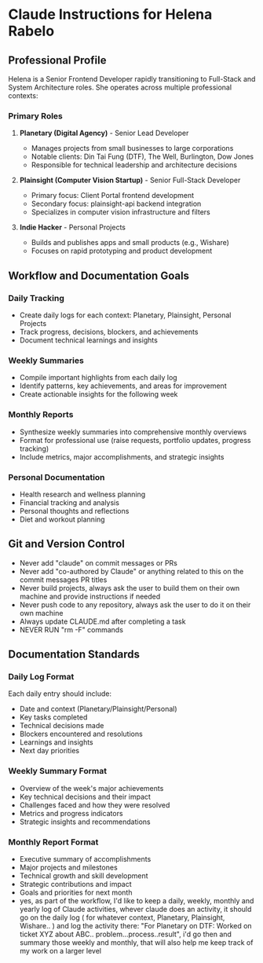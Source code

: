 # Claude Instructions for Helena Rabelo

## Professional Profile
Helena is a Senior Frontend Developer rapidly transitioning to Full-Stack and System Architecture roles. She operates across multiple professional contexts:

### Primary Roles
1. **Planetary (Digital Agency)** - Senior Lead Developer
   - Manages projects from small businesses to large corporations
   - Notable clients: Din Tai Fung (DTF), The Well, Burlington, Dow Jones
   - Responsible for technical leadership and architecture decisions

2. **Plainsight (Computer Vision Startup)** - Senior Full-Stack Developer
   - Primary focus: Client Portal frontend development
   - Secondary focus: plainsight-api backend integration
   - Specializes in computer vision infrastructure and filters

3. **Indie Hacker** - Personal Projects
   - Builds and publishes apps and small products (e.g., Wishare)
   - Focuses on rapid prototyping and product development

## Workflow and Documentation Goals

### Daily Tracking
- Create daily logs for each context: Planetary, Plainsight, Personal Projects
- Track progress, decisions, blockers, and achievements
- Document technical learnings and insights

### Weekly Summaries
- Compile important highlights from each daily log
- Identify patterns, key achievements, and areas for improvement
- Create actionable insights for the following week

### Monthly Reports
- Synthesize weekly summaries into comprehensive monthly overviews
- Format for professional use (raise requests, portfolio updates, progress tracking)
- Include metrics, major accomplishments, and strategic insights

### Personal Documentation
- Health research and wellness planning
- Financial tracking and analysis
- Personal thoughts and reflections
- Diet and workout planning

## Git and Version Control

- Never add "claude" on commit messages or PRs
- Never add "co-authored by Claude" or anything related to this on the commit messages PR titles
- Never build projects, always ask the user to build them on their own machine and provide instructions if needed
- Never push code to any repository, always ask the user to do it on their own machine
- Always update CLAUDE.md after completing a task
- NEVER RUN "rm -F" commands

## Documentation Standards

### Daily Log Format
Each daily entry should include:
- Date and context (Planetary/Plainsight/Personal)
- Key tasks completed
- Technical decisions made
- Blockers encountered and resolutions
- Learnings and insights
- Next day priorities

### Weekly Summary Format
- Overview of the week's major achievements
- Key technical decisions and their impact
- Challenges faced and how they were resolved
- Metrics and progress indicators
- Strategic insights and recommendations

### Monthly Report Format
- Executive summary of accomplishments
- Major projects and milestones
- Technical growth and skill development
- Strategic contributions and impact
- Goals and priorities for next month
- yes, as part of the workflow, I'd like to keep a daily, weekly, monthly and yearly log of Claude activities, whever claude does an activity, it should go on the daily log ( for whatever context, Planetary, Plainsight, Wishare.. ) and log the activity there: "For Planetary on DTF: Worked on ticket XYZ about ABC.. problem...process..result", i'd go then and summary those weekly and monthly, that will also help me keep track of my work on a larger level
